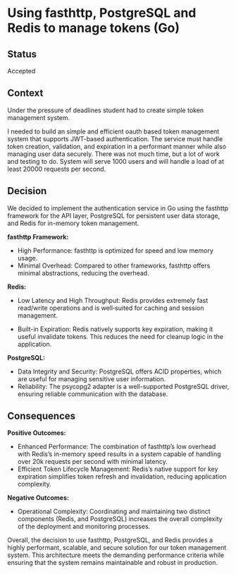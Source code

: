 # Using fasthttp, PostgreSQL and Redis to manage tokens (Go)

## Status

Accepted

## Context

Under the pressure of deadlines student had to create simple token management system.

I needed to build an simple and efficient oauth based token management system that supports JWT-based authentication. The service must handle token creation, validation, and expiration in a performant manner while also managing user data securely. There was not much time, but a lot of work and testing to do. System will serve 1000 users and will handle a load of at least 20000 requests per second.

## Decision

We decided to implement the authentication service in Go using the fasthttp framework for the API layer, PostgreSQL for persistent user data storage, and Redis for in-memory token management.

**fasthttp Framework:**

- High Performance: fasthttp is optimized for speed and low memory usage. 
- Minimal Overhead: Compared to other frameworks, fasthttp offers minimal abstractions, reducing the overhead.

**Redis:**

- Low Latency and High Throughput: Redis provides extremely fast read/write operations and is well‑suited for caching and session management.

- Built-in Expiration: Redis natively supports key expiration, making it useful invalidate tokens. This reduces the need for cleanup logic in the application.

**PostgreSQL:**

- Data Integrity and Security: PostgreSQL offers ACID properties, which are useful for managing sensitive user information.
- Reliability: The psycopg2 adapter is a well-supported PostgreSQL driver, ensuring reliable communication with the database.

## Consequences

**Positive Outcomes:**

- Enhanced Performance: The combination of fasthttp’s low overhead with Redis’s in-memory speed results in a system capable of handling over 20k requests per second with minimal latency.
- Efficient Token Lifecycle Management: Redis’s native support for key expiration simplifies token refresh and invalidation, reducing application complexity.

**Negative Outcomes:**

- Operational Complexity: Coordinating and maintaining two distinct components (Redis, and PostgreSQL) increases the overall complexity of the deployment and monitoring processes.

Overall, the decision to use fasthttp, PostgreSQL, and Redis provides a highly performant, scalable, and secure solution for our token management system. This architecture meets the demanding performance criteria while ensuring that the system remains maintainable and robust in production.
